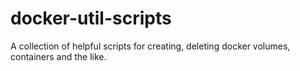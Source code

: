 # docker-util-scripts
A collection of helpful scripts for creating, deleting docker volumes, containers and the like.
